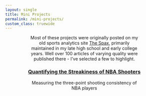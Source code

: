 ```yaml
---
layout: single
title: Mini Projects
permalink: /mini-projects/
custom_class: truewide
---
```


<div class="container" style="margin:auto">
    <p class="resp mb-2" style="width:70%; text-align:center; margin:auto;">
        Most of these projects were originally posted on my old sports analytics site <a href="https://www.thespax.com/">The Spax</a>, primarily maintained in my late high school and early college years. Well over 100 articles of varying quality were published there - I've selected a few to highlight.
    </p>
    <div style="text-align:center">
        <h3 style="text-align:center">
            <a href="/projects/streakiness/">
                Quantifying the Streakiness of NBA Shooters
            </a>
        </h3>
        <p class="resp mb-2" style="width:70%; text-align:center; margin:auto;">
            Measuring the three-point shooting consistency of NBA players
        </p>
    </div>
</div>